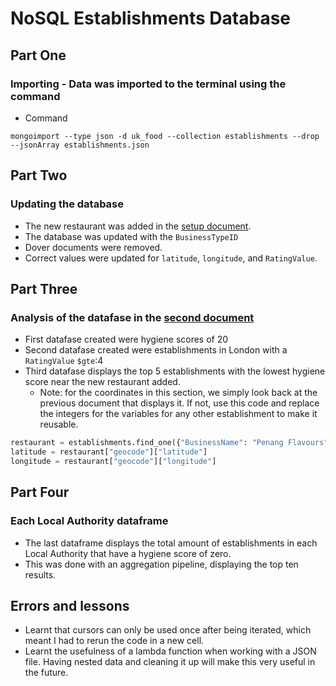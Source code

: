 # NoSQL Establishments Database

## Part One

### Importing - Data was imported to the terminal using the command
* Command
```shell
mongoimport --type json -d uk_food --collection establishments --drop --jsonArray establishments.json
```

## Part Two

### Updating the database
* The new restaurant was added in the [setup document](https://github.com/mctrashmoney/nosql-challenge/blob/main/Starter_Code/NoSQL_setup_starter.ipynb).
* The database was updated with the `BusinessTypeID`
* Dover documents were removed.
* Correct values were updated for `latitude`, `longitude`, and `RatingValue`.

## Part Three

### Analysis of the datafase in the [second document](https://github.com/mctrashmoney/nosql-challenge/blob/main/Starter_Code/NoSQL_analysis_starter.ipynb)
* First datafase created were hygiene scores of 20
* Second datafase created were establishments in London with a `RatingValue` `$gte`:4
* Third datafase displays the top 5 establishments with the lowest hygiene score near the new restaurant added.
  * Note: for the coordinates in this section, we simply look back at the previous document that displays it. If not, use this code and replace the integers for the variables for any other establishment to make it reusable.
```python
restaurant = establishments.find_one({"BusinessName": "Penang Flavours"}, {"geocode.latitude": 1, "geocode.longitude": 1})
latitude = restaurant["geocode"]["latitude"]
longitude = restaurant["geocode"]["longitude"]
```

## Part Four

### Each Local Authority dataframe
* The last dataframe displays the total amount of establishments in each Local Authority that have a hygiene score of zero.
* This was done with an aggregation pipeline, displaying the top ten results.

## Errors and lessons
* Learnt that cursors can only be used once after being iterated, which meant I had to rerun the code in a new cell. 
* Learnt the usefulness of a lambda function when working with a JSON file. Having nested data and cleaning it up will make this very useful in the future.